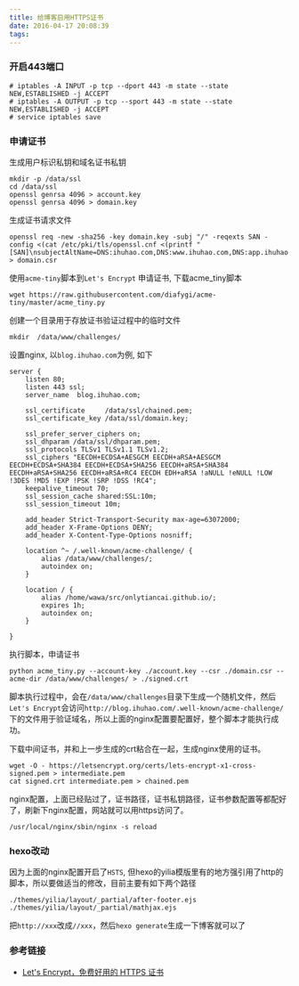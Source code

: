 ```yaml
---
title: 给博客启用HTTPS证书
date: 2016-04-17 20:08:39
tags:
---
```


### 开启443端口

```
# iptables -A INPUT -p tcp --dport 443 -m state --state NEW,ESTABLISHED -j ACCEPT
# iptables -A OUTPUT -p tcp --sport 443 -m state --state NEW,ESTABLISHED -j ACCEPT
# service iptables save
```

### 申请证书

生成用户标识私钥和域名证书私钥

```
mkdir -p /data/ssl
cd /data/ssl
openssl genrsa 4096 > account.key
openssl genrsa 4096 > domain.key
```

生成证书请求文件

    openssl req -new -sha256 -key domain.key -subj "/" -reqexts SAN -config <(cat /etc/pki/tls/openssl.cnf <(printf "[SAN]\nsubjectAltName=DNS:ihuhao.com,DNS:www.ihuhao.com,DNS:app.ihuhao.com")) > domain.csr


使用`acme-tiny`脚本到`Let's Encrypt` 申请证书, 下载acme_tiny脚本

    wget https://raw.githubusercontent.com/diafygi/acme-tiny/master/acme_tiny.py

创建一个目录用于存放证书验证过程中的临时文件

    mkdir  /data/www/challenges/

设置nginx, 以`blog.ihuhao.com`为例, 如下

```
server {
    listen 80;
    listen 443 ssl;
    server_name  blog.ihuhao.com;

    ssl_certificate     /data/ssl/chained.pem;
    ssl_certificate_key /data/ssl/domain.key;

    ssl_prefer_server_ciphers on;
    ssl_dhparam /data/ssl/dhparam.pem;
    ssl_protocols TLSv1 TLSv1.1 TLSv1.2;
    ssl_ciphers "EECDH+ECDSA+AESGCM EECDH+aRSA+AESGCM EECDH+ECDSA+SHA384 EECDH+ECDSA+SHA256 EECDH+aRSA+SHA384 EECDH+aRSA+SHA256 EECDH+aRSA+RC4 EECDH EDH+aRSA !aNULL !eNULL !LOW !3DES !MD5 !EXP !PSK !SRP !DSS !RC4";
    keepalive_timeout 70;
    ssl_session_cache shared:SSL:10m;
    ssl_session_timeout 10m; 

    add_header Strict-Transport-Security max-age=63072000;
    add_header X-Frame-Options DENY;
    add_header X-Content-Type-Options nosniff;

    location ^~ /.well-known/acme-challenge/ {
        alias /data/www/challenges/;
        autoindex on;
    }

    location / {
        alias /home/wawa/src/onlytiancai.github.io/;
        expires 1h;
        autoindex on;
    }

}

```

执行脚本，申请证书

    python acme_tiny.py --account-key ./account.key --csr ./domain.csr --acme-dir /data/www/challenges/ > ./signed.crt

脚本执行过程中，会在`/data/www/challenges`目录下生成一个随机文件，然后`Let's Encrypt`会访问`http://blog.ihuhao.com/.well-known/acme-challenge/`下的文件用于验证域名，所以上面的nginx配置要配置好，整个脚本才能执行成功。

下载中间证书，并和上一步生成的crt粘合在一起，生成nginx使用的证书。

```
wget -O - https://letsencrypt.org/certs/lets-encrypt-x1-cross-signed.pem > intermediate.pem
cat signed.crt intermediate.pem > chained.pem
```

nginx配置，上面已经贴过了，证书路径，证书私钥路径，证书参数配置等都配好了，刷新下nginx配置，网站就可以用https访问了。

    /usr/local/nginx/sbin/nginx -s reload

### hexo改动

因为上面的nginx配置开启了`HSTS`, 但hexo的yilia模版里有的地方强引用了http的脚本，所以要做适当的修改，目前主要有如下两个路径

    ./themes/yilia/layout/_partial/after-footer.ejs
    ./themes/yilia/layout/_partial/mathjax.ejs

把`http://xxx`改成`//xxx`，然后`hexo generate`生成一下博客就可以了

### 参考链接

- [Let's Encrypt，免费好用的 HTTPS 证书](https://imququ.com/post/letsencrypt-certificate.html)
